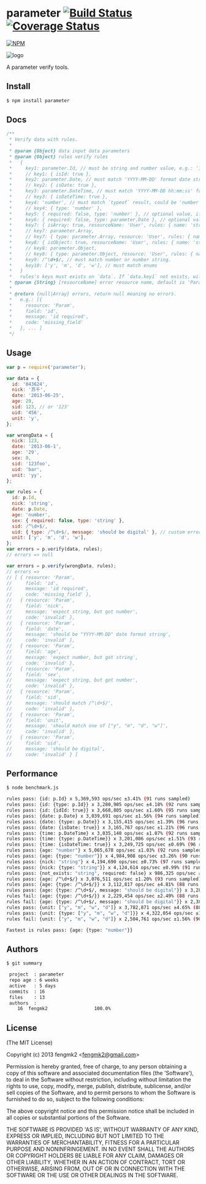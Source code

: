 parameter [![Build Status](https://secure.travis-ci.org/fengmk2/parameter.png)](http://travis-ci.org/fengmk2/parameter) [![Coverage Status](https://coveralls.io/repos/fengmk2/parameter/badge.png)](https://coveralls.io/r/fengmk2/parameter)
=======

[![NPM](https://nodei.co/npm/parameter.png?downloads=true&stars=true)](https://nodei.co/npm/parameter/)

![logo](https://raw.github.com/fengmk2/parameter/master/logo.png)

A parameter verify tools.

## Install

```bash
$ npm install parameter
```

## Docs

```js
/**
 * Verify data with rules.
 *
 * @param {Object} data input data parameters
 * @param {Object} rules verify rules
 *   {
 *     key1: parameter.Id, // must be string and number value, e.g.: '123', '043624'
 *     // key1: { isId: true },
 *     key2: parameter.Date, // must match 'YYYY-MM-DD' format date string, e.g.: '2013-06-25'
 *     // key2: { isDate: true },
 *     key3: parameter.DateTime, // must match 'YYYY-MM-DD hh:mm:ss' format date string, e.g.: '2013-06-25 12:20:50'
 *     // key3: { isDateTime: true },
 *     key4: 'number', // must match `typeof` result, could be 'number', 'string', 'function' or 'object'
 *     // key4: { type: 'number' },
 *     key5: { required: false, type: 'number' }, // optional value, if set, must be a number
 *     key6: { required: false, type: parameter.Date }, // optional value, if set, must be a date string
 *     key7: { isArray: true, resourceName: 'User', rules: { name: 'string', age: 'number'  } }
 *     // key7: parameter.Array,
 *     // key7: { type: parameter.Array, resource: 'User', rules: { name: 'string', age: 'number'  } }
 *     key8: { isObject: true, resourceName: 'User', rules: { name: 'string', age: 'number'  } }
 *     // key8: parameter.Object,
 *     // key8: { type: parameter.Object, resource: 'User', rules: { name: 'string', age: 'number' } }
 *     key9: /^\d+$/, // must match number or number string.
 *     key10: ['y', 'm', 'd', 'w'], // must match enums
 *   }
 *   rules's keys must exists on `data`. If `data.key1` not exists, will got `missing_field` error.
 * @param {String} [resourceName] error resource name, default is 'Param'
 *
 * @return {null|Array} errors, return null meaning no errors.
 *   e.g.: [{
 *     resource: 'Param',
 *     field: 'id',
 *     message: 'id required',
 *     code: 'missing_field'
 *   }, ... ]
 */
```

## Usage

```js
var p = require('parameter');

var data = {
  id: '043624',
  nick: '苏千',
  date: '2013-06-25',
  age: 29,
  sid: 123, // or '123'
  uid: '456',
  unit: 'y',
};

var wrongData = {
  nick: 123,
  date: '2013-06-1',
  age: '29',
  sex: 0,
  sid: '123foo',
  uid: 'bar',
  unit: 'yy',
};

var rules = {
  id: p.Id,
  nick: 'string',
  date: p.Date,
  age: 'number',
  sex: { required: false, type: 'string' },
  sid: /^\d+$/,
  uid: { type: /^\d+$/, message: 'should be digital' }, // custom error message
  unit: ['y', 'm', 'd', 'w'],
};
var errors = p.verify(data, rules);
// errors => null

var errors = p.verify(wrongData, rules);
// errors =>
// [ { resource: 'Param',
//     field: 'id',
//     message: 'id required',
//     code: 'missing_field' },
//   { resource: 'Param',
//     field: 'nick',
//     message: 'expect string, but got number',
//     code: 'invalid' },
//   { resource: 'Param',
//     field: 'date',
//     message: 'should be "YYYY-MM-DD" date format string',
//     code: 'invalid' },
//   { resource: 'Param',
//     field: 'age',
//     message: 'expect number, but got string',
//     code: 'invalid' },
//   { resource: 'Param',
//     field: 'sex',
//     message: 'expect string, but got number',
//     code: 'invalid' },
//   { resource: 'Param',
//     field: 'sid',
//     message: 'should match /^\d+$/',
//     code: 'invalid' },
//   { resource: 'Param',
//     field: 'unit',
//     message: 'should match one of ["y", "m", "d", "w"]',
//     code: 'invalid' },
//   { resource: 'Param',
//     field: 'uid',
//     message: 'should be digital',
//     code: 'invalid' } ]
```

## Performance

```bash
$ node benchmark.js

rules pass: {id: p.Id} x 5,369,593 ops/sec ±3.41% (91 runs sampled)
rules pass: {id: {type: p.Id}} x 3,280,905 ops/sec ±4.18% (92 runs sampled)
rules pass: {id: {idId: true}} x 3,668,805 ops/sec ±1.60% (95 runs sampled)
rules pass: {date: p.Date} x 3,039,691 ops/sec ±1.56% (94 runs sampled)
rules pass: {date: {type: p.Date}} x 3,155,415 ops/sec ±1.39% (96 runs sampled)
rules pass: {date: {isDate: true}} x 3,165,767 ops/sec ±1.21% (96 runs sampled)
rules pass: {time: p.DateTime} x 3,035,140 ops/sec ±1.07% (92 runs sampled)
rules pass: {time: {type: p.DateTime}} x 3,201,006 ops/sec ±1.51% (93 runs sampled)
rules pass: {time: {isDateTime: true}} x 3,249,725 ops/sec ±0.69% (96 runs sampled)
rules pass: {age: "number"} x 5,065,678 ops/sec ±1.03% (92 runs sampled)
rules pass: {age: {type: "number"}} x 4,984,908 ops/sec ±3.26% (90 runs sampled)
rules pass: {nick: "string"} x 4,194,690 ops/sec ±0.73% (97 runs sampled)
rules pass: {nick: {type: "string"}} x 4,124,614 ops/sec ±0.99% (91 runs sampled)
rules pass: {not_exists: "string", required: false} x 986,325 ops/sec ±4.45% (89 runs sampled)
rules pass: {age: /^\d+$/} x 3,076,511 ops/sec ±1.20% (93 runs sampled)
rules pass: {age: {type: /^\d+$/}} x 3,112,817 ops/sec ±4.81% (88 runs sampled)
rules pass: {age: {type: /^\d+$/, message: "should be digital"}} x 3,289,649 ops/sec ±3.47% (93 runs sampled)
rules fail: {age: {type: /^\d+$/}} x 2,229,454 ops/sec ±2.49% (88 runs sampled)
rules fail: {age: {type: /^\d+$/, message: "should be digital"}} x 2,384,240 ops/sec ±3.62% (95 runs sampled)
rules pass: {unit: ["y", "m", "w", "d"]} x 3,782,871 ops/sec ±4.65% (88 runs sampled)
rules pass: {unit: {type: ["y", "m", "w", "d"]}} x 4,322,054 ops/sec ±1.01% (95 runs sampled)
rules fail: {unit: ["y", "m", "w", "d"]} x 2,504,761 ops/sec ±1.56% (90 runs sampled)

Fastest is rules pass: {age: {type: "number"}}
```

## Authors

```bash
$ git summary

 project  : parameter
 repo age : 6 weeks
 active   : 5 days
 commits  : 16
 files    : 13
 authors  :
    16  fengmk2                 100.0%
```

## License

(The MIT License)

Copyright (c) 2013 fengmk2 &lt;fengmk2@gmail.com&gt;

Permission is hereby granted, free of charge, to any person obtaining
a copy of this software and associated documentation files (the
'Software'), to deal in the Software without restriction, including
without limitation the rights to use, copy, modify, merge, publish,
distribute, sublicense, and/or sell copies of the Software, and to
permit persons to whom the Software is furnished to do so, subject to
the following conditions:

The above copyright notice and this permission notice shall be
included in all copies or substantial portions of the Software.

THE SOFTWARE IS PROVIDED 'AS IS', WITHOUT WARRANTY OF ANY KIND,
EXPRESS OR IMPLIED, INCLUDING BUT NOT LIMITED TO THE WARRANTIES OF
MERCHANTABILITY, FITNESS FOR A PARTICULAR PURPOSE AND NONINFRINGEMENT.
IN NO EVENT SHALL THE AUTHORS OR COPYRIGHT HOLDERS BE LIABLE FOR ANY
CLAIM, DAMAGES OR OTHER LIABILITY, WHETHER IN AN ACTION OF CONTRACT,
TORT OR OTHERWISE, ARISING FROM, OUT OF OR IN CONNECTION WITH THE
SOFTWARE OR THE USE OR OTHER DEALINGS IN THE SOFTWARE.
